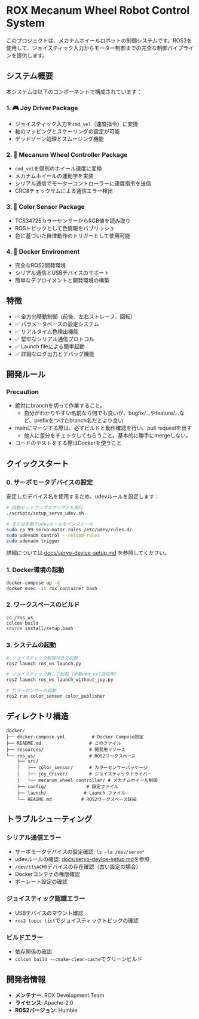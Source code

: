 # ROX Mecanum Wheel Robot Control System

このプロジェクトは、メカナムホイールロボットの制御システムです。ROS2を使用して、ジョイスティック入力からモーター制御までの完全な制御パイプラインを提供します。

## システム概要

本システムは以下のコンポーネントで構成されています：

### 1. 🎮 Joy Driver Package
- ジョイスティック入力を`cmd_vel`（速度指令）に変換
- 軸のマッピングとスケーリングの設定が可能
- デッドゾーン処理とスムージング機能

### 2. 🚗 Mecanum Wheel Controller Package  
- `cmd_vel`を個別のホイール速度に変換
- メカナムホイールの運動学を実装
- シリアル通信でモーターコントローラーに速度指令を送信
- CRC8チェックサムによる通信エラー検出

### 3. 🌈 Color Sensor Package
- TCS34725カラーセンサーからRGB値を読み取り
- ROSトピックとして色情報をパブリッシュ
- 色に基づいた自律動作のトリガーとして使用可能

### 4. 🐳 Docker Environment
- 完全なROS2開発環境
- シリアル通信とUSBデバイスのサポート
- 簡単なデプロイメントと開発環境の構築

## 特徴

- ✅ 全方向移動制御（前後、左右ストレーフ、回転）
- ✅ パラメータベースの設定システム
- ✅ リアルタイム色検出機能
- ✅ 堅牢なシリアル通信プロトコル
- ✅ Launch fileによる簡単起動
- ✅ 詳細なログ出力とデバッグ機能

## 開発ルール

### Precaution
- 絶対にbranchを切って作業すること。
  - 自分がわかりやすい名前なら何でも良いが、bugfix/...やfeature/...など、prefixをつけたbranch名だとより良い
- mainにマージする際は、必ずビルドと動作確認を行い、pull requestを出す
  - 他人に差分をチェックしてもらうこと。基本的に勝手にmergeしない。
- コードのテストをする際はDockerを使うこと

## クイックスタート

### 0. サーボモータデバイスの設定

安定したデバイス名を使用するため、udevルールを設定します：

```bash
# 自動セットアップスクリプトを実行
./scripts/setup_servo_udev.sh

# または手動でudevルールをインストール
sudo cp 99-servo-motor.rules /etc/udev/rules.d/
sudo udevadm control --reload-rules
sudo udevadm trigger
```

詳細については [docs/servo-device-setup.md](docs/servo-device-setup.md) を参照してください。

### 1. Docker環境の起動
```bash
docker-compose up -d
docker exec -it rox_container bash
```

### 2. ワークスペースのビルド
```bash
cd /ros_ws
colcon build
source install/setup.bash
```

### 3. システムの起動
```bash
# ジョイスティック制御付きで起動
ros2 launch ros_ws launch.py

# ジョイスティック無しで起動（手動cmd_vel送信用）
ros2 launch ros_ws launch_without_joy.py

# カラーセンサーの起動
ros2 run color_sensor color_publisher
```

## ディレクトリ構造

```
docker/
├── docker-compose.yml          # Docker Compose設定
├── README.md                  # このファイル
├── resources/                 # 開発用リソース
└── ros_ws/                    # ROS2ワークスペース
    ├── src/
    │   ├── color_sensor/      # カラーセンサーパッケージ
    │   ├── joy_driver/        # ジョイスティックドライバー
    │   └── mecanum_wheel_controller/ # メカナムホイール制御
    ├── config/               # 設定ファイル
    ├── launch/              # Launch ファイル
    └── README.md           # ROS2ワークスペース詳細
```

## トラブルシューティング

### シリアル通信エラー
- サーボモータデバイスの設定確認: `ls -la /dev/servo*`
- udevルールの確認: [docs/servo-device-setup.md](docs/servo-device-setup.md)を参照
- `/dev/ttyACM0`デバイスの存在確認（古い設定の場合）
- Dockerコンテナの権限確認
- ボーレート設定の確認

### ジョイスティック認識エラー  
- USBデバイスのマウント確認
- `ros2 topic list`でジョイスティックトピックの確認

### ビルドエラー
- 依存関係の確認
- `colcon build --cmake-clean-cache`でクリーンビルド

## 開発者情報

- **メンテナー**: ROX Development Team
- **ライセンス**: Apache-2.0
- **ROS2バージョン**: Humble
